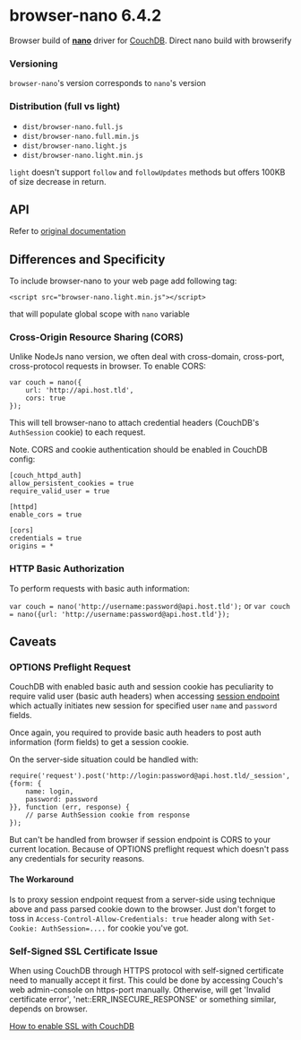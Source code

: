# browser-nano 6.4.2

Browser build of **[nano](https://github.com/dfulgahm/couchdb-nano)** driver for [CouchDB](http://couchdb.apache.org). Direct nano build with browserify



### Versioning

`browser-nano`'s version corresponds to `nano`'s version

### Distribution (full vs light)

* `dist/browser-nano.full.js`
* `dist/browser-nano.full.min.js`
* `dist/browser-nano.light.js`
* `dist/browser-nano.light.min.js`

`light` doesn't support `follow` and `followUpdates` methods but offers 100KB of size decrease in return.

## API

Refer to [original documentation](https://github.com/dfulgham/couchdb-nano)

## Differences and Specificity

To include browser-nano to your web page add following tag:

`<script src="browser-nano.light.min.js"></script>`

that will populate global scope with `nano` variable

### Cross-Origin Resource Sharing (CORS)

Unlike NodeJs nano version, we often deal with cross-domain, cross-port, cross-protocol requests in browser. To enable CORS:

```
var couch = nano({
	url: 'http://api.host.tld',
	cors: true
});
```

This will tell browser-nano to attach credential headers (CouchDB's `AuthSession` cookie) to each request.

Note. CORS and cookie authentication should be enabled in CouchDB config:

```
[couch_httpd_auth]
allow_persistent_cookies = true
require_valid_user = true

[httpd]
enable_cors = true

[cors]
credentials = true
origins = *
```

### HTTP Basic Authorization

To perform requests with basic auth information:

`var couch = nano('http://username:password@api.host.tld');`
or
`var couch = nano({url: 'http://username:password@api.host.tld'});`

## Caveats

### OPTIONS Preflight Request

CouchDB with enabled basic auth and session cookie has peculiarity to require valid user (basic auth headers) when accessing [session endpoint](http://docs.couchdb.org/en/1.6.1/api/server/authn.html#post--_session) which actually initiates new session for specified user `name` and `password` fields.

Once again, you required to provide basic auth headers to post auth information (form fields) to get a session cookie.

On the server-side situation could be handled with:

```
require('request').post('http://login:password@api.host.tld/_session', {form: {
	name: login,
	password: password
}}, function (err, response) {
	// parse AuthSession cookie from response
});
```

But can't be handled from browser if session endpoint is CORS to your current location. Because of OPTIONS preflight request which doesn't pass any credentials for security reasons.

#### The Workaround

Is to proxy session endpoint request from a server-side using technique above and pass parsed cookie down to the browser. Just don't forget to toss in `Access-Control-Allow-Credentials: true` header along with `Set-Cookie: AuthSession=....` for cookie you've got.

### Self-Signed SSL Certificate Issue

When using CouchDB through HTTPS protocol with self-signed certificate need to manually accept it first. This could be done by accessing Couch's web admin-console on https-port manually. Otherwise, will get 'Invalid certificate error', 'net::ERR\_INSECURE\_RESPONSE' or something similar, depends on browser.

[How to enable SSL with CouchDB](https://wiki.apache.org/couchdb/How_to_enable_SSL)

